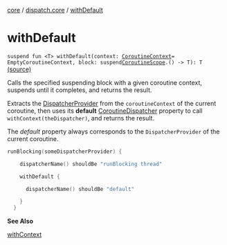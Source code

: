 [core](../index.md) / [dispatch.core](index.md) / [withDefault](./with-default.md)

# withDefault

`suspend fun <T> withDefault(context: `[`CoroutineContext`](https://kotlinlang.org/api/latest/jvm/stdlib/kotlin.coroutines/-coroutine-context/index.html)` = EmptyCoroutineContext, block: suspend `[`CoroutineScope`](https://kotlin.github.io/kotlinx.coroutines/kotlinx-coroutines-core/kotlinx.coroutines/-coroutine-scope/index.html)`.() -> T): T` [(source)](https://github.com/RBusarow/Dispatch/tree/master/core/src/main/java/dispatch/core/Suspend.kt#L34)

Calls the specified suspending block with a given coroutine context, suspends until it completes, and returns
the result.

Extracts the [DispatcherProvider](-dispatcher-provider/index.md) from the `coroutineContext` of the current coroutine,
then uses its **default** [CoroutineDispatcher](https://kotlin.github.io/kotlinx.coroutines/kotlinx-coroutines-core/kotlinx.coroutines/-coroutine-dispatcher/index.html) property to call `withContext(theDispatcher)`,
and returns the result.

The *default* property always corresponds to the `DispatcherProvider` of the current coroutine.

``` kotlin
runBlocking(someDispatcherProvider) {

    dispatcherName() shouldBe "runBlocking thread"

    withDefault {

      dispatcherName() shouldBe "default"

    }
  }
```

**See Also**

[withContext](https://kotlin.github.io/kotlinx.coroutines/kotlinx-coroutines-core/kotlinx.coroutines/with-context.html)

